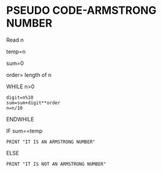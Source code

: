 # __PSEUDO CODE-ARMSTRONG NUMBER__
Read n

temp=n

sum=0

order= length of n

WHILE n>0

    digit=n%10
    sum=sum+digit**order
    n=n/10
ENDWHILE

IF sum==temp

    PRINT "IT IS AN ARMSTRONG NUMBER"
ELSE

    PRINT "IT IS NOT AN ARMSTRONG NUMBER"
